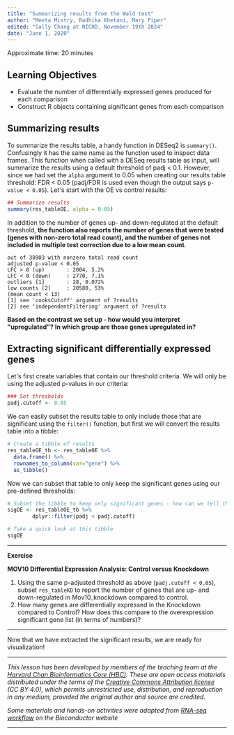 ```yaml
---
title: "Summarizing results from the Wald test"
author: "Meeta Mistry, Radhika Khetani, Mary Piper"
edited: "Sally Chang at NICHD, November 19th 2024"
date: "June 1, 2020"
---
```


Approximate time: 20 minutes

## Learning Objectives

-   Evaluate the number of differentially expressed genes produced for each comparison
-   Construct R objects containing significant genes from each comparison

## Summarizing results

To summarize the results table, a handy function in DESeq2 is `summary()`. Confusingly it has the same name as the function used to inspect data frames. This function when called with a DESeq results table as input, will summarize the results using a default threshold of padj \< 0.1. However, since we had set the `alpha` argument to 0.05 when creating our results table threshold: FDR \< 0.05 (padj/FDR is used even though the output says `p-value < 0.05`). Let's start with the OE vs control results:

``` r
## Summarize results
summary(res_tableOE, alpha = 0.05)
```

In addition to the number of genes up- and down-regulated at the default threshold, **the function also reports the number of genes that were tested (genes with non-zero total read count), and the number of genes not included in multiple test correction due to a low mean count**.

```         
out of 38903 with nonzero total read count
adjusted p-value < 0.05
LFC > 0 (up)       : 2004, 5.2%
LFC < 0 (down)     : 2770, 7.1%
outliers [1]       : 28, 0.072%
low counts [2]     : 20580, 53%
(mean count < 13)
[1] see 'cooksCutoff' argument of ?results
[2] see 'independentFiltering' argument of ?results
```

**Based on the contrast we set up - how would you interpret "upregulated"? In which group are those genes upregulated in?**

## Extracting significant differentially expressed genes

Let's first create variables that contain our threshold criteria. We will only be using the adjusted p-values in our criteria:

``` r
### Set thresholds
padj.cutoff <- 0.05
```

We can easily subset the results table to only include those that are significant using the `filter()` function, but first we will convert the results table into a tibble:

``` r
# Create a tibble of results
res_tableOE_tb <- res_tableOE %>%
  data.frame() %>%
  rownames_to_column(var="gene") %>% 
  as_tibble()
```

Now we can subset that table to only keep the significant genes using our pre-defined thresholds:

``` r
# Subset the tibble to keep only significant genes - how can we tell that this extracted the right number of genes? 
sigOE <- res_tableOE_tb %>%
        dplyr::filter(padj < padj.cutoff)
```

``` r
# Take a quick look at this tibble
sigOE
```

------------------------------------------------------------------------

**Exercise**

**MOV10 Differential Expression Analysis: Control versus Knockdown**

1.  Using the same p-adjusted threshold as above (`padj.cutoff < 0.05`), subset `res_tableKD` to report the number of genes that are up- and down-regulated in Mov10_knockdown compared to control.
2.  How many genes are differentially expressed in the Knockdown compared to Control? How does this compare to the overexpression significant gene list (in terms of numbers)?

------------------------------------------------------------------------

Now that we have extracted the significant results, we are ready for visualization!

------------------------------------------------------------------------

*This lesson has been developed by members of the teaching team at the [Harvard Chan Bioinformatics Core (HBC)](http://bioinformatics.sph.harvard.edu/). These are open access materials distributed under the terms of the [Creative Commons Attribution license](https://creativecommons.org/licenses/by/4.0/) (CC BY 4.0), which permits unrestricted use, distribution, and reproduction in any medium, provided the original author and source are credited.*

*Some materials and hands-on activities were adapted from [RNA-seq workflow](http://www.bioconductor.org/help/workflows/rnaseqGene/#de) on the Bioconductor website*

------------------------------------------------------------------------
